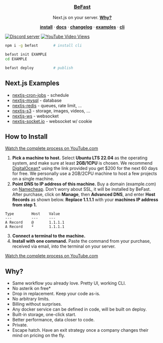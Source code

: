 <p align="center">
    <a href="https://befa.st">
        <h3 align="center">BeFast</h3>
    </a>
</p>

<p align="center">
   Next.js on your server. <a href="#how-to-install"><strong>Why?</strong></a>
</p>

<p align="center">
  <a href="#how-to-install"><strong>install</strong></a> ·
  <a href="https://befa.st/docs"><strong>docs</strong></a> ·
  <a href="https://befa.st/changelog"><strong>changelog</strong></a> ·
  <a href="#nextjs-examples"><strong>examples</strong></a> ·
  <a href="https://befa.st/docs/cli"><strong>cli</strong></a>
</p>

<a href="https://befa.st/discord"><img src="https://img.shields.io/discord/1221513687291003011?color=5865F2&logo=discord&logoColor=white" alt="Discord server" /></a>
<a href="https://youtube.com/watch?v=dQw4w9WgXcQ"><img alt="YouTube Video Views" src="https://img.shields.io/youtube/views/dQw4w9WgXcQ">
</a>

```sh
npm i -g befast       # install cli

befast init EXAMPLE
cd EXAMPLE

befast deploy         # publish
```

## Next.js Examples

- [nextjs-cron-jobs](https://github.com/michaelwitk/befast/tree/main/examples/nextjs-cron-jobs) - schedule
- [nextjs-mysql](https://github.com/michaelwitk/befast/tree/main/examples/nextjs-mysql) - database
- [nextjs-redis](https://github.com/michaelwitk/befast/tree/main/examples/nextjs-redis) - queues, rate limit, ...
- [nextjs-s3](https://github.com/michaelwitk/befast/tree/main/examples/nextjs-s3) - storage, images, videos, ...
- [nextjs-ws](https://github.com/michaelwitk/befast/tree/main/examples/nextjs-ws) - websocket
- [nextjs-socket.io](https://github.com/michaelwitk/befast/tree/main/examples/nextjs-socket.io) - websocket w/ cookie

## How to Install

[Watch the complete process on YouTube.com](https://youtube.com)

1. **Pick a machine to host.** Select **Ubuntu LTS 22.04** as the operating system, and make sure at least **2GB/1CPU** is chosen. We recommend [DigitalOcean\*](https://cloud.digitalocean.com/droplets/new?i=182186&fleetUuid=05f9d4e2-246a-4157-b38a-9fc6ffa01356&distro=ubuntu&distroImage=ubuntu-22-04-x64&region=sfo3&size=s-1vcpu-2gb-amd) using the link provided you get $200 for the next 60 days for free. We personally use a 2GB/2CPU machine to host a few projects on a single machine.
2. **Point DNS to IP address of this machine.** Buy a domain (example.com) on [Namecheap](https://namecheap.com). Don't worry about SSL, it will be installed by BeFast. After purchase, click on **Manage**, then **Advanced DNS**, and enter **Host Records** as shown below. **Replace 1.1.1.1** with your **machines IP address from step 1.**

```
Type        Host    Value
---         ---     ---
A Record    @       1.1.1.1
A Record    *       1.1.1.1
```

3. **Connect a terminal to the machine.**
4. **Install with one command.** Paste the command from your purchase, received via email, into the terminal on your server.

[Watch the complete process on YouTube.com](https://youtube.com)

## Why?

- Same workflow you already love. Pretty UI, working CLI.
- No asterik on free\*
- Drop in replacement. Keep your code as-is.
- No arbitrary limits.
- Billing without surprises.
- Any docker service can be defined in code, will be built on deploy.
- Built-in storage, one-click start.
- Better performance, data closer to code.
- Private.
- Escape hatch. Have an exit strategy once a company changes their mind on pricing on the fly.

